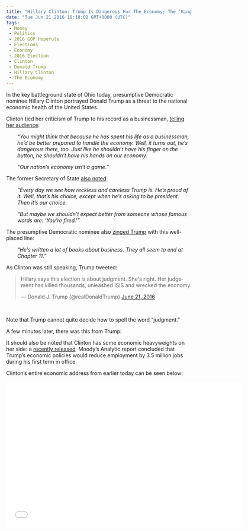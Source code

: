 ```yaml
---
title: "Hillary Clinton: Trump Is Dangerous For The Economy; The ‘King Of Debt’ (Video)"
date: "Tue Jun 21 2016 18:18:02 GMT+0000 (UTC)"
tags: 
 - Money
 - Politics
 - 2016 GOP Hopefuls
 - Elections
 - Economy
 - 2016 Election
 - Clinton
 - Donald Trump
 - Hillary Clinton
 - The Economy
---
```

<p><!--OffDef--></p><p><!--Ads1--></p><p>In the key battleground state of Ohio today, presumptive Democratic nominee Hillary Clinton portrayed Donald Trump as a threat to the national economic health of the United States.</p><p>Clinton tied her criticism of Trump to his record as a businessman, <a href="http://www.cnn.com/2016/06/21/politics/hillary-clinton-economy-donald-trump/index.html?adkey=bn" onclick="__gaTracker(&apos;send&apos;, &apos;event&apos;, &apos;outbound-article&apos;, &apos;http://www.cnn.com/2016/06/21/politics/hillary-clinton-economy-donald-trump/index.html?adkey=bn&apos;, &apos;telling her audience&apos;);" target="_blank">telling her audience</a>:</p><p style="padding-left: 30px;"><em>&#x201C;You might think that because he has spent his life as a businessman, he&#x2019;d be better prepared to handle the economy. Well, it turns out, he&#x2019;s dangerous there, too. Just like he shouldn&#x2019;t have his finger on the button, he shouldn&#x2019;t have his hands on our economy.</em></p><p style="padding-left: 30px;"><em>&#x201C;Our nation&#x2019;s economy isn&#x2019;t a game.&#x201D;</em></p><p>The former Secretary of State <a href="http://www.cnn.com/2016/06/21/politics/hillary-clinton-economy-donald-trump/index.html?adkey=bn" onclick="__gaTracker(&apos;send&apos;, &apos;event&apos;, &apos;outbound-article&apos;, &apos;http://www.cnn.com/2016/06/21/politics/hillary-clinton-economy-donald-trump/index.html?adkey=bn&apos;, &apos;also noted&apos;);" target="_blank">also noted</a>:</p><p style="padding-left: 30px;"><em>&#x201C;Every day we see how reckless and careless Trump is. He&#x2019;s proud of it. Well, that&#x2019;s his choice, except when he&#x2019;s asking to be president. Then it&#x2019;s our choice.</em></p><p style="padding-left: 30px;"><em>&#x201C;But maybe we shouldn&#x2019;t expect better from someone whose famous words are: &#x2018;You&#x2019;re fired.&apos;&#x201D;</em></p><p>The presumptive Democratic nominee also <a href="http://www.cnn.com/2016/06/21/politics/hillary-clinton-economy-donald-trump/index.html?adkey=bn" onclick="__gaTracker(&apos;send&apos;, &apos;event&apos;, &apos;outbound-article&apos;, &apos;http://www.cnn.com/2016/06/21/politics/hillary-clinton-economy-donald-trump/index.html?adkey=bn&apos;, &apos;zinged Trump&apos;);" target="_blank">zinged Trump</a> with this well-placed line:</p><p style="padding-left: 30px;"><em>&#x201C;He&#x2019;s written a lot of books about business. They all seem to end at Chapter 11.&#x201D;</em></p><p>As Clinton was still speaking, Trump tweeted:</p><blockquote class="twitter-tweet" data-width="500"><p lang="en" dir="ltr">Hillary says this election is about judgment.  She&apos;s right.  Her judgement has killed thousands, unleashed ISIS and wrecked the economy.</p>
<p>&#x2014; Donald J. Trump (@realDonaldTrump) <a href="https://twitter.com/realDonaldTrump/status/745294375584956416" onclick="__gaTracker(&apos;send&apos;, &apos;event&apos;, &apos;outbound-article&apos;, &apos;https://twitter.com/realDonaldTrump/status/745294375584956416&apos;, &apos;June 21, 2016&apos;);">June 21, 2016</a></p></blockquote><p><script async src="//platform.twitter.com/widgets.js" charset="utf-8"></script></p><p>&#xA0;</p><p>Note that Trump cannot quite decide how to spell the word &#x201C;judgment.&#x201D;</p><p>A few minutes later, there was this from Trump:</p><p><script async src="//platform.twitter.com/widgets.js" charset="utf-8"></script></p><p>It should also be noted that Clinton has some economic heavyweights on her side: a <a href="http://money.cnn.com/2016/06/21/news/economy/donald-trump-economy-jobs/" onclick="__gaTracker(&apos;send&apos;, &apos;event&apos;, &apos;outbound-article&apos;, &apos;http://money.cnn.com/2016/06/21/news/economy/donald-trump-economy-jobs/&apos;, &apos;recently released&apos;);" target="_blank">recently released</a>&#xA0;&#xA0;Moody&#x2019;s Analytic report concluded that Trump&#x2019;s economic policies would reduce employment by 3.5 million jobs during his first term in office.</p><p>Clinton&#x2019;s entire economic address from earlier today can be seen below:</p><p><!--Ads2--></p><p><span class="embed-youtube" style="text-align:center; display: block;"><iframe class="youtube-player" type="text/html" width="640" height="390" src="//www.youtube.com/embed/6-_C3X8Nf70?version=3&amp;rel=1&amp;fs=1&amp;autohide=2&amp;showsearch=0&amp;showinfo=1&amp;iv_load_policy=1&amp;wmode=transparent" allowfullscreen="true" style="border:0;"></iframe></span></p>